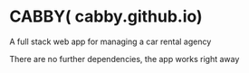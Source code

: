 # CABBY( cabby.github.io)

A full stack web app for managing a car rental agency

There are no further dependencies, the app works right away
